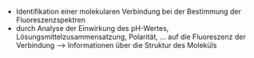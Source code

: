 - Identifikation einer molekularen Verbindung bei der Bestimmung der Fluoreszenzspektren
- durch Analyse der Einwirkung des pH-Wertes, Lösungsmittelzusammensatzung, Polarität, ... auf die Fluoreszenz der Verbindung --> Informationen über die Struktur des Moleküls
